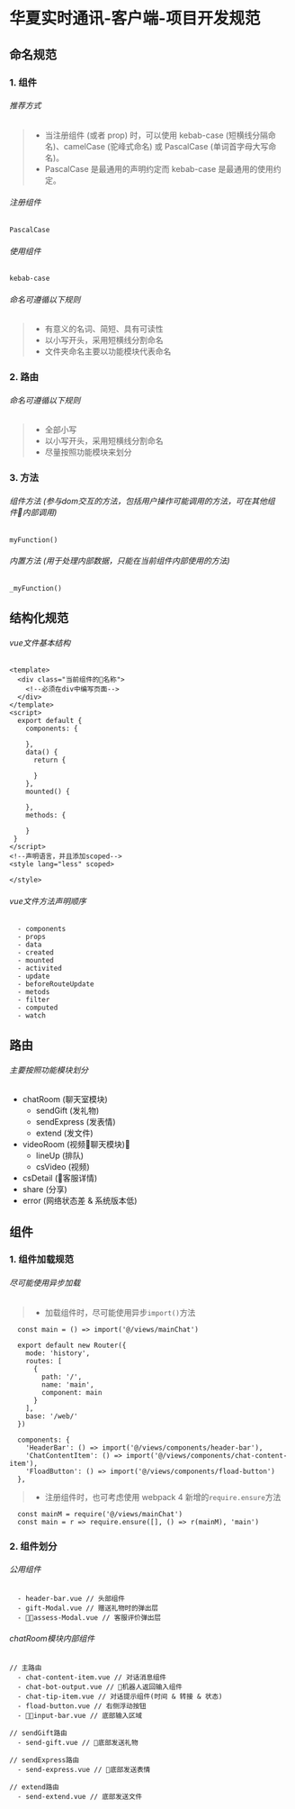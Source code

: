 # 华夏实时通讯-客户端-项目开发规范

## 命名规范
### 1. 组件
###### 推荐方式
  >* 当注册组件 (或者 prop) 时，可以使用 kebab-case (短横线分隔命名)、camelCase (驼峰式命名) 或 PascalCase (单词首字母大写命名)。
  >* PascalCase 是最通用的声明约定而 kebab-case 是最通用的使用约定。
###### 注册组件
`PascalCase`
###### 使用组件
`kebab-case`
###### 命名可遵循以下规则
  >* 有意义的名词、简短、具有可读性
  >* 以小写开头，采用短横线分割命名
  >* 文件夹命名主要以功能模块代表命名
### 2. 路由
###### 命名可遵循以下规则
  >* 全部小写
  >* 以小写开头，采用短横线分割命名
  >* 尽量按照功能模块来划分
### 3. 方法
###### 组件方法  *(参与dom交互的方法，包括用户操作可能调用的方法，可在其他组件内部调用)*
`myFunction()`
###### 内置方法  *(用于处理内部数据，只能在当前组件内部使用的方法)*
`_myFunction()`

## 结构化规范
###### vue文件基本结构
```
<template>
  <div class="当前组件的名称">
    <!--必须在div中编写页面-->
  </div>
</template>
<script>
  export default {
    components: {

    },
    data() {
      return {

      }
    },
    mounted() {

    },
    methods: {

    }
 }
</script>
<!--声明语言，并且添加scoped-->
<style lang="less" scoped>

</style>
```
###### vue文件方法声明顺序
```
  - components   
  - props    
  - data     
  - created
  - mounted
  - activited
  - update
  - beforeRouteUpdate
  - metods   
  - filter
  - computed
  - watch
```

## 路由
###### 主要按照功能模块划分
  * chatRoom (聊天室模块)
    * sendGift (发礼物)
    * sendExpress (发表情)
    * extend (发文件)
  * videoRoom (视频聊天模块)
    * lineUp (排队)
    * csVideo (视频)
  * csDetail (客服详情)
  * share (分享)
  * error (网络状态差 & 系统版本低)

## 组件
### 1. 组件加载规范
###### 尽可能使用异步加载
  >* 加载组件时，尽可能使用异步`import()`方法
  ```
    const main = () => import('@/views/mainChat')

    export default new Router({
      mode: 'history',
      routes: [
        {
          path: '/',
          name: 'main',
          component: main
        }
      ],
      base: '/web/'
    })
  ```
  ```
    components: {
      'HeaderBar': () => import('@/views/components/header-bar'),
      'ChatContentItem': () => import('@/views/components/chat-content-item'),
      'FloadButton': () => import('@/views/components/fload-button')
    },
  ```
  >* 注册组件时，也可考虑使用 webpack 4 新增的`require.ensure`方法
  ```
    const mainM = require('@/views/mainChat')
    const main = r => require.ensure([], () => r(mainM), 'main')
  ```
### 2. 组件划分
###### 公用组件
  ```
    - header-bar.vue // 头部组件
    - gift-Modal.vue // 赠送礼物时的弹出层
    - assess-Modal.vue // 客服评价弹出层
  ```
###### chatRoom模块内部组件
  ```
  // 主路由
    - chat-content-item.vue // 对话消息组件
    - chat-bot-output.vue // 机器人返回输入组件
    - chat-tip-item.vue // 对话提示组件(时间 & 转接 & 状态)
    - fload-button.vue // 右侧浮动按钮
    - input-bar.vue // 底部输入区域

  // sendGift路由
    - send-gift.vue // 底部发送礼物

  // sendExpress路由
    - send-express.vue // 底部发送表情

  // extend路由
    - send-extend.vue // 底部发送文件
  ```
